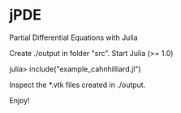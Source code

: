 # jPDE
Partial Differential Equations with Julia

Create ./output in folder "src".
Start Julia (>= 1.0)

julia> include("example_cahnhilliard.jl")

Inspect the *.vtk files created in ./output.

Enjoy!
